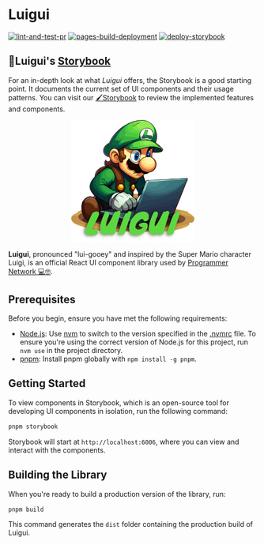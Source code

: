 # Luigui

[![lint-and-test-pr](https://github.com/Programmer-Network/luigui/actions/workflows/lint-and-test.yaml/badge.svg)](https://github.com/Programmer-Network/luigui/actions/workflows/lint-and-test.yaml)
[![pages-build-deployment](https://github.com/Programmer-Network/luigui/actions/workflows/pages/pages-build-deployment/badge.svg)](https://github.com/Programmer-Network/luigui/actions/workflows/pages/pages-build-deployment)
[![deploy-storybook](https://github.com/Programmer-Network/luigui/actions/workflows/deploy-storybook.yaml/badge.svg)](https://github.com/Programmer-Network/luigui/actions/workflows/deploy-storybook.yaml)

## 🎨Luigui's [Storybook](https://luigui.programmer.network)

For an in-depth look at what _Luigui_ offers, the Storybook is a good starting
point. It documents the current set of UI components and their usage patterns.
You can visit our [🖌️Storybook](https://luigui.programmer.network) to review the
implemented features and components.

<p align="center">
  <img src="./assets/images/logo.png" width="250">
</p>

**Luigui**, pronounced "lui-gooey" and inspired by the Super Mario character
Luigi, is an official React UI component library used by
[Programmer Network 💻🤓](https://programmer.network).

## Prerequisites

Before you begin, ensure you have met the following requirements:

- [Node.js](https://nodejs.org/en/): Use [nvm](https://github.com/nvm-sh/nvm) to
  switch to the version specified in the [.nvmrc](./.nvmrc) file. To ensure
  you're using the correct version of Node.js for this project, run `nvm use` in
  the project directory.
- [pnpm](https://pnpm.io/): Install pnpm globally with `npm install -g pnpm`.

## Getting Started

To view components in Storybook, which is an open-source tool for developing UI
components in isolation, run the following command:

```bash
pnpm storybook
```

Storybook will start at `http://localhost:6006`, where you can view and interact
with the components.

## Building the Library

When you're ready to build a production version of the library, run:

```bash
pnpm build
```

This command generates the `dist` folder containing the production build of
Luigui.
